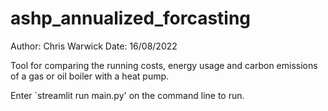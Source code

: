 # ashp_annualized_forcasting
Author: Chris Warwick
Date: 16/08/2022

Tool for comparing the running costs, energy usage and carbon emissions of a 
gas or oil boiler with a heat pump.

Enter `streamlit run main.py' on the command line to run.